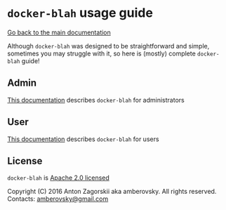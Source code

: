 # `docker-blah` usage guide

[Go back to the main documentation](/README.md#usage)

Although `docker-blah` was designed to be straightforward and simple, sometimes you may struggle with it, so here is (mostly) complete `docker-blah` guide!

## Admin 

[This documentation](/docs/usage/admin/README.md) describes `docker-blah` for administrators 

## User

[This documentation](/docs/usage/user/README.md) describes `docker-blah` for users

## License

`docker-blah` is [Apache 2.0 licensed](/LICENSE)

Copyright (C) 2016 Anton Zagorskii aka amberovsky.
All rights reserved. Contacts: <amberovsky@gmail.com> 